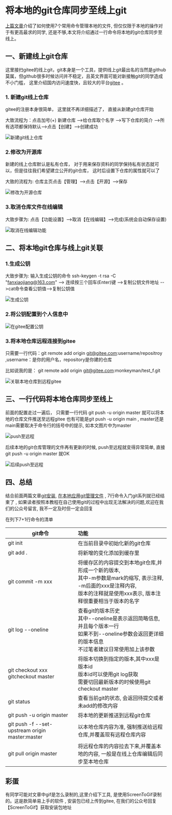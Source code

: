 # 将本地的git仓库同步至线上git

[上篇文章]()介绍了如何使用7个常用命令管理本地的文件, 但仅仅限于本地的操作对于有更高最求的同学, 还是不够,本文将介绍通过一行命令将本地的git仓库同步至线上。

## 一、新建线上git仓库

这里接扫gitee的线上git，git本身是一个工具，提供线上git最出名的当然是github莫属，但github很多时候访问并不稳定，且英文界面可能对新接触git的同学造成不小门槛， 这里介绍国内访问速度快，且较大的平台[gitee](https://gitee.com/) 。

### 1. 新建git线上仓库

gitee的注册本身很简单， 这里就不再详细描述了， 直接从新建git仓库开始 

大致流程为：点击加号(+) 新建仓库 -->给仓库取个名字 -->写下仓库的简介 -->所有选项都保持默认-->点击【创建】-->创建成功

![新建git线上仓库](./picture/新建git线上仓库.gif)

### 2.修改为开源库

新建的线上仓库默认是私有仓库， 对于用来保存资料的同学保持私有状态就可以，但是往往我们希望建立公开的git仓库， 这时后设置下仓库的属性就可以了

大致的流程为: 仓库主页点击【管理】-->点击【开源】-->保存

![修改为开源仓库](./picture/修改为开源仓库.gif)

### 3.取消仓库文件在线编辑

大致步骤为: 点击【功能设置】-->取消【在线编辑】-->完成(系统会自动保存设置) 

![取消在线编辑功能](./picture/取消在线编辑功能.gif)

## 二、将本地git仓库与线上git关联

### 1.生成公钥

大致步骤为: 输入生成公钥的命令 ssh-keygen -t rsa -C "fanxiaojiang@163.com"  --> 连续按三个回车(Enter)键 -->复制公钥文件地址 -->cat命令查看公钥值-->复制公钥值

![生成公钥](./picture/生成公钥.gif)





### 2.将公钥配置到个人信息中

![在gitee配置公钥](./picture/在gitee配置公钥.gif)

### 3.将本地仓库远程连接到gitee

只需要一行代码：git remote add origin git@gitee.com:username/repositroy ,username：是你的用户名，repository是你建的仓库 

比如说我的是： git remote add origin git@gitee.com:monkeyman/test_f.git

![关联本地仓库到远程gitee](./picture/关联本地仓库到远程gitee.gif)



## 三、一行代码将本地仓库同步至线上

前面的配置走过一遍后， 只需要一行代码 git  push -u origin master 就可以将本地的仓库文件推送至远程gitee
也有可能是git  push -u origin main , master还是main需要取决于命令行的括号中的提示, 如本文图片中为master

![push至远程](./picture/push至远程.gif)

后续本地的git仓库管理的文件再有更新的时候, push至远程就变得异常简单, 直接 git  push -u origin master 就OK 

![后续push至远程](./picture/后续push至远程.gif)

## 四、总结

结合前面两篇文章[git安装](), [在本地应用git管理文件]()  , 7行命令入门git系列就已经结束了 , 如果读者按照本教程在自己使用git的过程中出现无法解决的问题,欢迎在我们的公众号留言, 我不一定及时但一定会回复 

在列下7+1行命令的清单 

| git命令                                 | 功能                                                         |
| --------------------------------------- | :----------------------------------------------------------- |
| git init                                | 在当前目录中初始化新的git仓库                                |
| git add .                               | 将新增的变化添加到缓存里                                     |
| git commit -m xxx                       | 将缓存区的内容提交到本地git仓库,并形成一个新的版本, <br/>其中-m参数是mark的缩写,  表示注释, -m后面的xxx是注释内容, <br/>版本的注释就是使用xxx表示, 版本注释很重要相当于版本的名字 |
| git log --oneline                       | 查看git的版本历史<br/>其中--oneline是表示返回简略信息, 并且每个版本一行<br/>如果不到--oneline参数会返回更详细的版本信息<br/>不过笔者建议日常使用加上该参数 |
| git checkout xxx<br/>gitcheckout master | 将版本切换到指定的版本,其中xxx是版本id<br/>版本id可以使用git log获取<br/>需要切回最新版本的时候使用git checkout master |
| git status                              | 查看当前git的状态, 会返回待提交或者未add的修改内容           |
| git push -u origin master               | 将本地的更新推送到远程git仓库                                |
|git push -f --set-upstream origin master:master|以本地仓库内容为准, 强制推送给远程仓库,并覆盖现有远程仓库内容|
|git pull origin master|将远程仓库的内容拉去下来,并覆盖本地的内容, 一般是在线上仓库编辑后同步至本地仓库|
## 彩蛋

有同学可能对文章中gif是怎么录制的,这里介绍下工具,  是使用ScreenToGif录制的。这是款简单易上手的软件 , 安装包已经上传到gitee, 在我们的公众号回复【ScreenToGif】获取安装包地址
